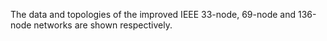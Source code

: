 The data and topologies of the improved IEEE 33-node, 69-node and 136-node networks are shown respectively.
